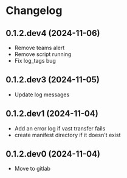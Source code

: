 # Changelog

## 0.1.2.dev4 (2024-11-06)
* Remove teams alert
* Remove script running
* Fix log_tags bug

## 0.1.2.dev3 (2024-11-05)
* Update log messages

## 0.1.2.dev1 (2024-11-04)
* Add an error log if vast transfer fails
* create manifest directory if it doesn't exist

## 0.1.2.dev0 (2024-11-04)
* Move to gitlab